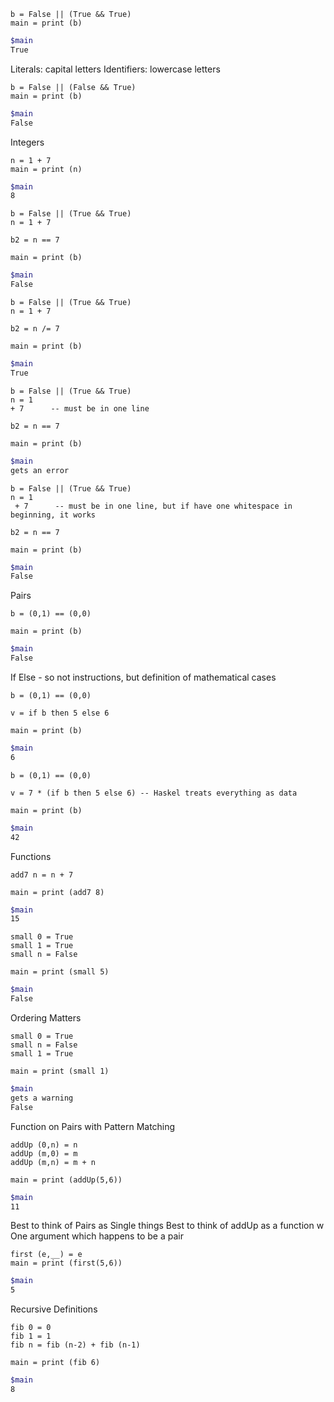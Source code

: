 ```Haskel
b = False || (True && True)
main = print (b)
```
```Bash
$main
True
```

Literals: capital letters
Identifiers: lowercase letters

```Haskel
b = False || (False && True)
main = print (b)
```
```Bash
$main
False
```

Integers

```Haskel
n = 1 + 7
main = print (n)
```
```Bash
$main
8
```

```Haskel
b = False || (True && True)
n = 1 + 7

b2 = n == 7

main = print (b)
```
```Bash
$main
False
```

```Haskel
b = False || (True && True)
n = 1 + 7

b2 = n /= 7

main = print (b)
```
```Bash
$main
True
```

```Haskel
b = False || (True && True)
n = 1 
+ 7      -- must be in one line

b2 = n == 7

main = print (b)
```
```Bash
$main
gets an error
```

```Haskel
b = False || (True && True)
n = 1 
 + 7      -- must be in one line, but if have one whitespace in beginning, it works

b2 = n == 7

main = print (b)
```
```Bash
$main
False
```

Pairs

```Haskel
b = (0,1) == (0,0)

main = print (b)
```
```Bash
$main
False
```

If Else -  so not instructions, but definition of mathematical cases

```Haskel
b = (0,1) == (0,0)

v = if b then 5 else 6

main = print (b)
```
```Bash
$main
6
```

```Haskel
b = (0,1) == (0,0)

v = 7 * (if b then 5 else 6) -- Haskel treats everything as data

main = print (b)
```
```Bash
$main
42
```

Functions

```Haskel
add7 n = n + 7

main = print (add7 8)
```
```Bash
$main
15
```

```Haskel
small 0 = True
small 1 = True
small n = False

main = print (small 5)
```
```Bash
$main
False
```

Ordering Matters

```Haskel
small 0 = True
small n = False
small 1 = True

main = print (small 1)
```
```Bash
$main
gets a warning
False
```

Function on Pairs with Pattern Matching

```Haskel
addUp (0,n) = n
addUp (m,0) = m
addUp (m,n) = m + n

main = print (addUp(5,6))
```
```Bash
$main
11
```

Best to think of Pairs as Single things
Best to think of addUp as a function w One argument which happens to be a pair

```Haskel
first (e,__) = e 
main = print (first(5,6))
```
```Bash
$main
5
```

Recursive Definitions

```Haskel
fib 0 = 0
fib 1 = 1
fib n = fib (n-2) + fib (n-1)

main = print (fib 6)
```
```Bash
$main
8
```

